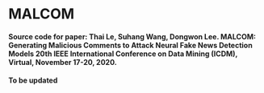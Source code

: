 # MALCOM
#### Source code for paper: Thai Le, Suhang Wang, Dongwon Lee. MALCOM: Generating Malicious Comments to Attack Neural Fake News Detection Models 20th IEEE International Conference on Data Mining (ICDM), Virtual, November 17-20, 2020.
#### To be updated
